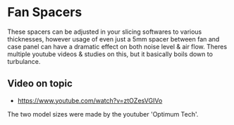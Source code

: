 # Fan Spacers
These spacers can be adjusted in your slicing softwares to various thicknesses, however usage of even just a 5mm spacer between fan and case panel can have a dramatic effect on both noise level & air flow.
Theres multiple youtube videos & studies on this, but it basically boils down to turbulance.  

## Video on topic
- https://www.youtube.com/watch?v=ztOZesVGIVo  

The two model sizes were made by the youtuber 'Optimum Tech'.  
